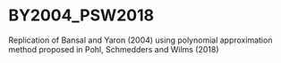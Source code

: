 # BY2004_PSW2018

Replication of Bansal and Yaron (2004) using polynomial approximation method proposed in Pohl, Schmedders and Wilms (2018)
